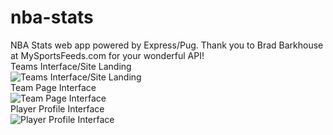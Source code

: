 # nba-stats
NBA Stats web app powered by Express/Pug. Thank you to Brad Barkhouse at MySportsFeeds.com for your wonderful API!
<br/>
Teams Interface/Site Landing<br/>
![Teams Interface/Site Landing](https://res.cloudinary.com/munsch-creative/image/upload/v1533234131/allTeams_oslhyw.png "Teams Interface/Site Landing")
<br/>
Team Page Interface<br/>
![Team Page Interface](https://res.cloudinary.com/munsch-creative/image/upload/v1533234122/celtics_z0az6n.png "Team Page Interface")
<br/>
Player Profile Interface<br/>
![Player Profile Interface](https://res.cloudinary.com/munsch-creative/image/upload/v1533234111/le-greek-freak_xlh96d.png "Player Profile Interface")
